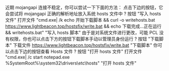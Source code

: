 近期 mojangapi 连接不稳定，你可以尝试一下下面的方法：
点击下边的按钮，它会尝试将 mojangapi 正确的解析地址放入系统 hosts 文件中
? 按钮 "写入 hosts 文件" 打开文件 "cmd.exe| /k echo 开始下载脚本 && curl -o writehosts.bat  https://www.lightbeacon.top/hostsfix/write.bat && echo 下载完成...正在运行 && writehosts.bat" "写入 hosts 脚本"
由于是对系统文件进行更改，可能 PCL 没有权限，你也可以点击下方的按钮下载脚本手动以管理员身份运行
? 按钮 "下载脚本" 下载文件 https://www.lightbeacon.top/hostsfix/write.bat "下载脚本"
你可以点击下边的按钮查看 Hosts 文件
? 按钮 "打开 hosts 文件" 打开文件 "cmd.exe| /c start notepad.exe %SystemRoot%\system32\drivers\etc\hosts" "打开 hosts 文件"
